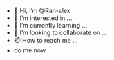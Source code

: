 - 👋 Hi, I’m @Ran-alex
- 👀 I’m interested in ...
- 🌱 I’m currently learning ...
- 💞️ I’m looking to collaborate on ...
- 📫 How to reach me ...
- do me now
<!---
Ran-alex/Ran-alex is a ✨ special ✨ repository because its `README.md` (this file) appears on your GitHub profile.
You can click the Previewqyour changes.
--->
